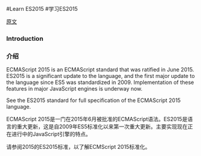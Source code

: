 #Learn ES2015
#学习ES2015

[原文](https://babeljs.io/learn-es2015/)

###   Introduction　　
###   介绍

ECMAScript 2015 is an ECMAScript standard that was ratified in June 2015.
ES2015 is a significant update to the language, and the first major update to the language since ES5 was standardized in 2009. Implementation of these features in major JavaScript engines is underway now.

See the ES2015 standard for full specification of the ECMAScript 2015 language.


ECMAScript 2015是一门在2015年6月被批准的ECMAScript语法。ES2015是语言的重大更新，这是自2009年ES5标准化以来第一次重大更新。主要实现现在正在进行中的JavaScript引擎的特点。

请参阅2015的ES2015标准，以了解ECMScript 2015标准化。
